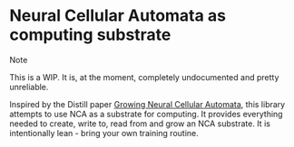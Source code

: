 # Neural Cellular Automata as computing substrate

> [!NOTE]
> This is a WIP. It is, at the moment, completely undocumented and pretty unreliable. 


Inspired by the Distill paper [Growing Neural Cellular Automata](https://distill.pub/2020/growing-ca/), this library attempts to use NCA as a substrate for computing. It provides everything needed to create, write to, read from and grow an NCA substrate. It is intentionally lean - bring your own training routine. 

